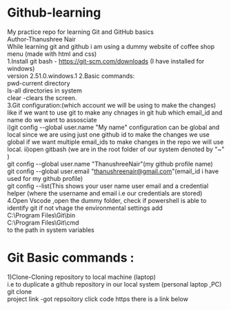 # Github-learning
My practice repo for learning Git and GitHub basics
<br>
Author-Thanushree Nair
<br>
While learning git and github i am using a dummy website of coffee shop menu (made with html and css)
<br>
1.Install git bash - https://git-scm.com/downloads (I have installed for windows)<br> version 2.51.0.windows.1
2.Basic commands:<br>pwd-current directory<br>ls-all directories in system <br>clear -clears the screen.<br>
3.Git configuration:(which account we will be using to make the changes)<br>
like if we want to use git to make any chnages in git hub which email_id and name do we want to assosciate 
<br>
i)git config --global user.name "My name"  configuration can be global and local since we are using just one github id to make the changes we use global if we want multiple email_ids to make changes in the repo we will use local.
ii)open gitbash (we are in the root folder of our system denoted by "~" )<br>git config --global user.name "ThanushreeNair"(my github profile name)<br>git config --global user.email "thanushreenair@gmail.com"(email_id i have used for my github profile)<br>git config --list(This shows your user name user email and a credential helper (where the username and email i.e our credentials are stored)
4.Open Vscode ,open the dummy folder, check if powershell is able to identify git if not vhage the environmental settings add<br> C:\Program Files\Git\bin
<br>C:\Program Files\Git\cmd<br> to the path in system variables

# Git Basic commands :<br>
1)Clone-Cloning repository to local machine (laptop)<br>
i.e to duplicate a github repository in our local system (personal laptop ,PC)<br>
git clone <project link><br>
project link -got repsoitory click code https there is a link below
